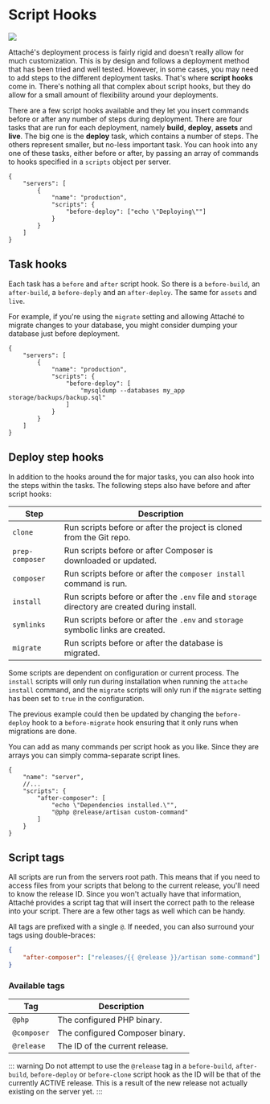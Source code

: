 # Script Hooks

![](https://img.shields.io/github/v/release/tpg/attache?style=flat-square)

Attaché's deployment process is fairly rigid and doesn't really allow for much customization. This is by design and follows a deployment method that has been tried and well tested. However, in some cases, you may need to add steps to the different deployment tasks. That's where **script hooks** come in. There's nothing all that complex about script hooks, but they do allow for a small amount of flexibility around your deployments.

There are a few script hooks available and they let you insert commands before or after any number of steps during deployment. There are four tasks that are run for each deployment, namely **build**, **deploy**, **assets** and **live**. The big one is the **deploy** task, which contains a number of steps. The others represent smaller, but no-less important task. You can hook into any one of these tasks, either before or after, by passing an array of commands to hooks specified in a `scripts` object per server.

```json{5-9}
{
    "servers": [
        {
            "name": "production",
            "scripts": {
                "before-deploy": ["echo \"Deploying\""]
            }
        }
    ]
}
```

## Task hooks

Each task has a `before` and `after` script hook. So there is a `before-build`, an `after-build`, a `before-deply` and an `after-deploy`. The same for `assets` and `live`.

For example, if you're using the `migrate` setting and allowing Attaché to migrate changes to your database, you might consider dumping your database just before deployment.

```json{6-8}
{
    "servers": [
        {
            "name": "production",
            "scripts": {
                "before-deploy": [
                    "mysqldump --databases my_app storage/backups/backup.sql"
                ]
            }
        }
    ]
}
```

## Deploy step hooks

In addition to the hooks around the for major tasks, you can also hook into the steps within the tasks. The following steps also have before and after script hooks:

| Step            | Description                                                                                     |
| --------------- | ----------------------------------------------------------------------------------------------- |
| `clone`         | Run scripts before or after the project is cloned from the Git repo.                            |
| `prep-composer` | Run scripts before or after Composer is downloaded or updated.                                  |
| `composer`      | Run scripts before or after the `composer install` command is run.                              |
| `install`       | Run scripts before or after the `.env` file and `storage` directory are created during install. |
| `symlinks`      | Run scripts before or after the `.env` and `storage` symbolic links are created.                |
| `migrate`       | Run scripts before or after the database is migrated.                                           |

Some scripts are dependent on configuration or current process. The `install` scripts will only run during installation when running the `attache install` command, and the `migrate` scripts will only run if the `migrate` setting has been set to `true` in the configuration.

The previous example could then be updated by changing the `before-deploy` hook to a `before-migrate` hook ensuring that it only runs when migrations are done.

You can add as many commands per script hook as you like. Since they are arrays you can simply comma-separate script lines.

```json{5-8}
{
    "name": "server",
    //...
    "scripts": {
        "after-composer": [
            "echo \"Dependencies installed.\"",
            "@php @release/artisan custom-command"
        ]
    }
}
```

## Script tags

All scripts are run from the servers root path. This means that if you need to access files from your scripts that belong to the current release, you'll need to know the release ID. Since you won't actually have that information, Attaché provides a script tag that will insert the correct path to the release into your script. There are a few other tags as well which can be handy.

All tags are prefixed with a single `@`. If needed, you can also surround your tags using double-braces:

```json
{
    "after-composer": ["releases/{{ @release }}/artisan some-command"]
}
```

### Available tags

| Tag         | Description                     |
| ----------- | ------------------------------- |
| `@php`      | The configured PHP binary.      |
| `@composer` | The configured Composer binary. |
| `@release`  | The ID of the current release.  |

::: warning
Do not attempt to use the `@release` tag in a `before-build`, `after-build`, `before-deploy` or `before-clone` script hook as the ID will be that of the currently ACTIVE release. This is a result of the new release not actually existing on the server yet.
:::
